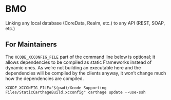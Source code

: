 # BMO
Linking any local database (CoreData, Realm, etc.) to any API (REST, SOAP, etc.)

## For Maintainers
The `XCODE_XCCONFIG_FILE` part of the command line below is optional; it allows dependencies
to be compiled as static Frameworks instead of dynamic ones. As we’re not building an executable
here and the dependencies will be compiled by the clients anyway, it won’t change much how the
dependencies are compiled.
```
XCODE_XCCONFIG_FILE="$(pwd)/Xcode Supporting Files/StaticCarthageBuild.xcconfig" carthage update --use-ssh
```
